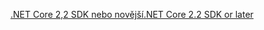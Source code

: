 [<span data-ttu-id="97b82-101">.NET Core 2,2 SDK nebo novější</span><span class="sxs-lookup"><span data-stu-id="97b82-101">.NET Core 2.2 SDK or later</span></span>](https://dotnet.microsoft.com/download/dotnet-core)
